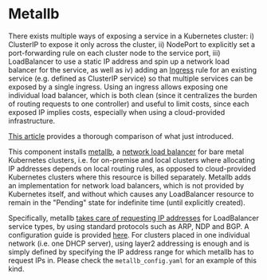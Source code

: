 # Metallb
There exists multiple ways of exposing a service in a Kubernetes cluster: i) ClusterIP to expose it only across the cluster, ii) NodePort to explicitly set a port-forwarding rule on each cluster node to the service port, iii) LoadBalancer to use a static IP 
address and spin up a network load balancer for the service, as well as iv) adding an [Ingress](https://kubernetes.io/docs/concepts/services-networking/ingress/) rule for an existing service (e.g. defined as ClusterIP service) so that multiple services can be 
exposed by a single ingress. Using an ingress allows exposing one individual load balancer, which is both clean (since it centralizes the burden of routing requests to one controller) and useful to limit costs, since each exposed IP implies costs, especially when 
using a cloud-provided infrastructure.

[This article](https://medium.com/google-cloud/kubernetes-nodeport-vs-loadbalancer-vs-ingress-when-should-i-use-what-922f010849e0) provides a thorough comparison of what just introduced.  

This component installs [metallb](https://metallb.universe.tf), a [network load balancer](https://cloud.google.com/load-balancing/docs/network/) for bare metal Kubernetes clusters, i.e. for on-premise and local clusters where allocating IP addresses depends on 
local routing rules, as opposed to cloud-provided Kubernetes clusters where this resource is billed separately. Metallb adds an implementation for network load balancers, which is not provided by Kubernetes itself, and without which causes any LoadBalancer 
resource to remain in the "Pending" state for indefinite time (until explicitly created).

Specifically, metallb [takes care of requesting IP addresses](https://metallb.universe.tf/concepts/) for LoadBalancer service types, by using standard protocols such as ARP, NDP and BGP. 
A configuration guide is provided [here](https://metallb.universe.tf/configuration/). For clusters placed in one individual network (i.e. one DHCP server), using layer2 addressing is enough and is simply defined by specifying the IP address range for which metallb 
has to request IPs in. Please check the `metallb_config.yaml` for an example of this kind.
